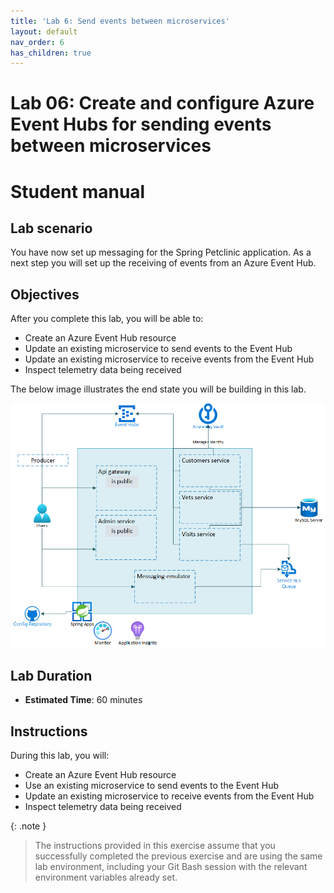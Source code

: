 ```yaml
---
title: 'Lab 6: Send events between microservices'
layout: default
nav_order: 6
has_children: true
---
```


# Lab 06: Create and configure Azure Event Hubs for sending events between microservices

# Student manual

## Lab scenario

You have now set up messaging for the Spring Petclinic application. As a next step you will set up the receiving of events from an Azure Event Hub.

## Objectives

After you complete this lab, you will be able to:

- Create an Azure Event Hub resource
- Update an existing microservice to send events to the Event Hub
- Update an existing microservice to receive events from the Event Hub
- Inspect telemetry data being received

The below image illustrates the end state you will be building in this lab.

![lab 6 overview](../images/asa-openlab-6.png)

## Lab Duration

- **Estimated Time**: 60 minutes

## Instructions

During this lab, you will:

- Create an Azure Event Hub resource
- Use an existing microservice to send events to the Event Hub
- Update an existing microservice to receive events from the Event Hub
- Inspect telemetry data being received

{: .note }
> The instructions provided in this exercise assume that you successfully completed the previous exercise and are using the same lab environment, including your Git Bash session with the relevant environment variables already set.
